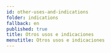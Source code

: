 ```yaml
---
id: other-uses-and-indications
folder: indications
fallback: en
published: true
title: Otros usos e indicaciones
menutitle: Otros usos e indicaciones
---
```

